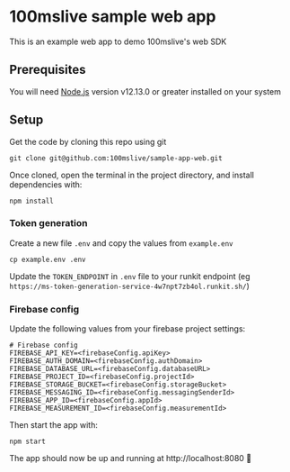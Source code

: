 # 100mslive sample web app

This is an example web app to demo 100mslive's web SDK

## Prerequisites

You will need [Node.js](https://nodejs.org) version v12.13.0 or greater installed on your system

## Setup

Get the code by cloning this repo using git

```
git clone git@github.com:100mslive/sample-app-web.git
```

Once cloned, open the terminal in the project directory, and install dependencies with:

```
npm install
```

### Token generation

Create a new file `.env` and copy the values from `example.env`

```
cp example.env .env
```

Update the `TOKEN_ENDPOINT` in `.env` file to your runkit endpoint (eg `https://ms-token-generation-service-4w7npt7zb4ol.runkit.sh/`)

### Firebase config

Update the following values from your firebase project settings:

```
# Firebase config
FIREBASE_API_KEY=<firebaseConfig.apiKey>
FIREBASE_AUTH_DOMAIN=<firebaseConfig.authDomain>
FIREBASE_DATABASE_URL=<firebaseConfig.databaseURL>
FIREBASE_PROJECT_ID=<firebaseConfig.projectId>
FIREBASE_STORAGE_BUCKET=<firebaseConfig.storageBucket>
FIREBASE_MESSAGING_ID=<firebaseConfig.messagingSenderId>
FIREBASE_APP_ID=<firebaseConfig.appId>
FIREBASE_MEASUREMENT_ID=<firebaseConfig.measurementId>
```

Then start the app with:

```
npm start
```

The app should now be up and running at http://localhost:8080 🚀